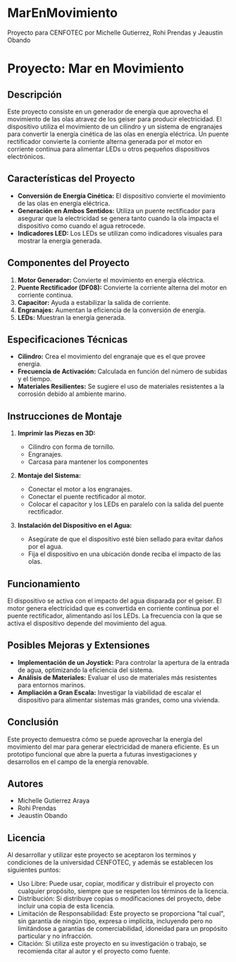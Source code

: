 # MarEnMovimiento
Proyecto para CENFOTEC por Michelle Gutierrez, Rohi Prendas y Jeaustin  Obando

# **Proyecto: Mar en Movimiento**

## **Descripción**

Este proyecto consiste en un generador de energía que aprovecha el movimiento de las olas atravez de los geiser para producir electricidad. El dispositivo utiliza el movimiento de un cilindro y un sistema de engranajes para convertir la energía cinética de las olas en energía eléctrica. Un puente rectificador convierte la corriente alterna generada por el motor en corriente continua para alimentar LEDs u otros pequeños dispositivos electrónicos.

## **Características del Proyecto**

- **Conversión de Energía Cinética:** El dispositivo convierte el movimiento de las olas en energía eléctrica.
- **Generación en Ambos Sentidos:** Utiliza un puente rectificador para asegurar que la electricidad se genera tanto cuando la ola impacta el dispositivo como cuando el agua retrocede.
- **Indicadores LED:** Los LEDs se utilizan como indicadores visuales para mostrar la energía generada.

## **Componentes del Proyecto**

1. **Motor Generador:** Convierte el movimiento en energía eléctrica.
2. **Puente Rectificador (DF08):** Convierte la corriente alterna del motor en corriente continua.
3. **Capacitor:** Ayuda a estabilizar la salida de corriente.
4. **Engranajes:** Aumentan la eficiencia de la conversión de energía.
5. **LEDs:** Muestran la energía generada.

## **Especificaciones Técnicas**

- **Cilindro:** Crea el movimiento del engranaje que es el que provee energia.
- **Frecuencia de Activación:** Calculada en función del número de subidas y el tiempo.
- **Materiales Resilientes:** Se sugiere el uso de materiales resistentes a la corrosión debido al ambiente marino.

## **Instrucciones de Montaje**

1. **Imprimir las Piezas en 3D:**
   - Cilindro con forma de tornillo.
   - Engranajes.
   - Carcasa para mantener los componentes
   
2. **Montaje del Sistema:**
   - Conectar el motor a los engranajes.
   - Conectar el puente rectificador al motor.
   - Colocar el capacitor y los LEDs en paralelo con la salida del puente rectificador.

3. **Instalación del Dispositivo en el Agua:**
   - Asegúrate de que el dispositivo esté bien sellado para evitar daños por el agua.
   - Fija el dispositivo en una ubicación donde reciba el impacto de las olas.

## **Funcionamiento**

El dispositivo se activa con el impacto del agua disparada por el geiser. El motor genera electricidad que es convertida en corriente continua por el puente rectificador, alimentando así los LEDs. La frecuencia con la que se activa el dispositivo depende del movimiento del agua.

## **Posibles Mejoras y Extensiones**

- **Implementación de un Joystick:** Para controlar la apertura de la entrada de agua, optimizando la eficiencia del sistema.
- **Análisis de Materiales:** Evaluar el uso de materiales más resistentes para entornos marinos.
- **Ampliación a Gran Escala:** Investigar la viabilidad de escalar el dispositivo para alimentar sistemas más grandes, como una vivienda.

## **Conclusión**

Este proyecto demuestra cómo se puede aprovechar la energía del movimiento del mar para generar electricidad de manera eficiente. Es un prototipo funcional que abre la puerta a futuras investigaciones y desarrollos en el campo de la energía renovable.

## **Autores**

- Michelle Gutierrez Araya
- Rohi Prendas
- Jeaustin  Obando
  
## **Licencia**
Al desarrollar y utilizar este proyecto se aceptaron los terminos y condiciones de la universidad CENFOTEC, y además se establecen los siguientes puntos:

- Uso Libre: Puede usar, copiar, modificar y distribuir el proyecto con cualquier propósito, siempre que se respeten los términos de la licencia.
- Distribución: Si distribuye copias o modificaciones del proyecto, debe incluir una copia de esta licencia.
- Limitación de Responsabilidad: Este proyecto se proporciona "tal cual", sin garantía de ningún tipo, expresa o implícita, incluyendo pero no limitándose a garantías de comerciabilidad, idoneidad para un propósito particular y no infracción.
- Citación: Si utiliza este proyecto en su investigación o trabajo, se recomienda citar al autor y el proyecto como fuente.
